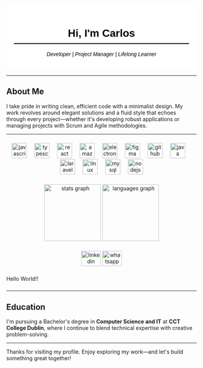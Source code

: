 <!-- Minimalist & Dynamic GitHub README for Carlos -->
<div align="center" style="font-family: Helvetica, sans-serif; color: #000; background-color: #fff; padding: 20px;">
  <h1 style="border-bottom: 2px solid #000; padding-bottom: 10px;">Hi, I'm Carlos</h1>
  <p><em>Developer | Project Manager | Lifelong Learner</em></p>
</div>

---

## About Me

I take pride in writing clean, efficient code with a minimalist design. My work revolves around elegant solutions and a fluid style that echoes through every project—whether it's developing robust applications or managing projects with Scrum and Agile methodologies.

---
<!--
## Technologies & Tools

<p align="center">
  <img src="https://raw.githubusercontent.com/devicons/devicon/master/icons/java/java-original.svg" alt="Java" height="40" style="margin: 5px;">
  <img src="https://raw.githubusercontent.com/devicons/devicon/master/icons/html5/html5-original.svg" alt="HTML5" height="40" style="margin: 5px;">
  <img src="https://raw.githubusercontent.com/devicons/devicon/master/icons/css3/css3-original.svg" alt="CSS3" height="40" style="margin: 5px;">
  <img src="https://raw.githubusercontent.com/devicons/devicon/master/icons/javascript/javascript-original.svg" alt="JavaScript" height="40" style="margin: 5px;">
  <img src="https://raw.githubusercontent.com/devicons/devicon/master/icons/react/react-original.svg" alt="React" height="40" style="margin: 5px;">
  <img src="https://raw.githubusercontent.com/devicons/devicon/master/icons/react/react-original.svg" alt="React Native" height="40" style="margin: 5px;">
  <img src="https://raw.githubusercontent.com/devicons/devicon/master/icons/linux/linux-original.svg" alt="Linux" height="40" style="margin: 5px;">
  <img src="https://raw.githubusercontent.com/devicons/devicon/master/icons/nodejs/nodejs-original.svg" alt="Node.js" height="40" style="margin: 5px;">
  <img src="https://raw.githubusercontent.com/devicons/devicon/master/icons/docker/docker-original.svg" alt="Docker" height="40" style="margin: 5px;">
  <img src="https://raw.githubusercontent.com/devicons/devicon/master/icons/amazonwebservices/aws-original.svg" alt="AWS" height="40" style="margin: 5px;">
</p>

---

## Tech Stack & Proficiency

Below is an approximate breakdown of my comfort level and repository usage for each technology. These progress bars update to reflect my personal skill set and the primary languages I work with.

| Technology      | Proficiency Level |
|-----------------|-------------------|
| **Java**        | ![Java](https://progress-bar.dev/80/?title=Java) |
| **HTML5**       | ![HTML](https://progress-bar.dev/90/?title=HTML5) |
| **CSS3**        | ![CSS](https://progress-bar.dev/85/?title=CSS3) |
| **JavaScript**  | ![JavaScript](https://progress-bar.dev/90/?title=JavaScript) |
| **React**       | ![React](https://progress-bar.dev/80/?title=React) |
| **React Native**| ![React Native](https://progress-bar.dev/75/?title=React+Native) |
| **Linux**       | ![Linux](https://progress-bar.dev/90/?title=Linux) |
| **Node.js**     | ![Node.js](https://progress-bar.dev/80/?title=Node.js) |
| **Docker**      | ![Docker](https://progress-bar.dev/70/?title=Docker) |
| **AWS**         | ![AWS](https://progress-bar.dev/65/?title=AWS) |

---

## Project Management Skills

I'm equally comfortable managing projects, employing modern methodologies to lead efficient teams and deliver quality outcomes.

| Skill   | Proficiency Level |
|---------|-------------------|
| **Scrum** | ![Scrum](https://progress-bar.dev/80/?title=Scrum) |
| **Agile** | ![Agile](https://progress-bar.dev/85/?title=Agile) |

---

## Current Project

I'm currently developing a **Weather Mobile Application** using **React Native**. The app is designed to showcase accurate forecasts and a smooth user interface. Here's a preview:

![Weather App Preview](https://via.placeholder.com/600x300?text=Weather+App+Preview)

Feel free to explore the repositories for more details or contributions!


<p align="left">Hello World!! This, is My Study profile!</p>
-->


###

<div align="center">
  <img src="https://skillicons.dev/icons?i=js" height="40" alt="javascript logo"  />
  <img width="12" />
  <img src="https://skillicons.dev/icons?i=ts" height="40" alt="typescript logo"  />
  <img width="12" />
  <img src="https://cdn.jsdelivr.net/gh/devicons/devicon/icons/react/react-original.svg" height="40" alt="react logo"  />
  <img width="12" />
  <img src="https://cdn.jsdelivr.net/gh/devicons/devicon/icons/amazonwebservices/amazonwebservices-line-wordmark.svg" height="40" alt="amazonwebservices logo"  />
  <img width="12" />
  <img src="https://cdn.jsdelivr.net/gh/devicons/devicon/icons/electron/electron-original.svg" height="40" alt="electron logo"  />
  <img width="12" />
  <img src="https://cdn.jsdelivr.net/gh/devicons/devicon/icons/figma/figma-original.svg" height="40" alt="figma logo"  />
  <img width="12" />
  <img src="https://cdn.jsdelivr.net/gh/devicons/devicon/icons/github/github-original.svg" height="40" alt="github logo"  />
  <img width="12" />
  <img src="https://cdn.jsdelivr.net/gh/devicons/devicon/icons/java/java-original.svg" height="40" alt="java logo"  />
  <img width="12" />
  <img src="https://cdn.jsdelivr.net/gh/devicons/devicon/icons/laravel/laravel-original.svg" height="40" alt="laravel logo"  />
  <img width="12" />
  <img src="https://cdn.jsdelivr.net/gh/devicons/devicon/icons/linux/linux-original.svg" height="40" alt="linux logo"  />
  <img width="12" />
  <img src="https://cdn.jsdelivr.net/gh/devicons/devicon/icons/mysql/mysql-original.svg" height="40" alt="mysql logo"  />
  <img width="12" />
  <img src="https://cdn.jsdelivr.net/gh/devicons/devicon/icons/nodejs/nodejs-original.svg" height="40" alt="nodejs logo"  />
</div>

###

<div align="center">
  <img src="https://github-readme-stats.vercel.app/api?username=CaduOStudent&hide_title=false&hide_rank=false&show_icons=true&include_all_commits=true&count_private=true&disable_animations=false&theme=dark&locale=en&hide_border=false&order=1" height="150" alt="stats graph"  />
  <img src="https://github-readme-stats.vercel.app/api/top-langs?username=CaduOStudent&locale=en&hide_title=false&layout=compact&card_width=320&langs_count=5&theme=dark&hide_border=false&order=2" height="150" alt="languages graph"  />
</div>

###

<div align="center">
  <img src="https://raw.githubusercontent.com/maurodesouza/profile-readme-generator/master/src/assets/icons/social/linkedin/default.svg" width="52" height="40" alt="linkedin logo"  />
  <img src="https://raw.githubusercontent.com/maurodesouza/profile-readme-generator/master/src/assets/icons/social/whatsapp/default.svg" width="52" height="40" alt="whatsapp logo"  />
</div>

###

<p align="left">Hello World!!</p>

###
---

## Education

I'm pursuing a Bachelor's degree in **Computer Science and IT** at **CCT College Dublin**, where I continue to blend technical expertise with creative problem-solving.

---

Thanks for visiting my profile. Enjoy exploring my work—and let's build something great together!
